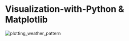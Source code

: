 # Visualization-with-Python & Matplotlib

![plotting_weather_pattern](https://user-images.githubusercontent.com/24634727/39768714-191d9dec-5325-11e8-8823-e5877d028604.jpg)
